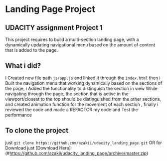 # Landing Page Project

## UDACITY assignment Project 1

This project requires to build a multi-section landing page, with a dynamically updating navigational menu based on the amount of content that is added to the page.



## What i did?

I Created new file path `js/app.js` and linked it through the `index.html` then i Built the navigation menu that working dynamically based on the sections of the page, i Added the functionality to distinguish the section in view While navigating through the page, the section that is active in the viewport/closest to the top should be distinguished from the other sections, and created animation function for the movement of each section , finally i reviewed the code and made a REFACTOR my code and Test the performance


## To clone the project

just `git clone https://github.com/azakii/udacity_landing_page.git` OR for Download just [Download Here] (#https://github.com/azakii/udacity_landing_page/archive/master.zip)
